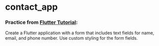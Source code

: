 # contact_app

### Practice from [Flutter Tutorial](https://flutter-tutorial.net/useful-widgets/questions-for-practice-4/):
Create a Flutter application with a form that includes text fields for name, email, and phone number. Use custom styling for the form fields.
